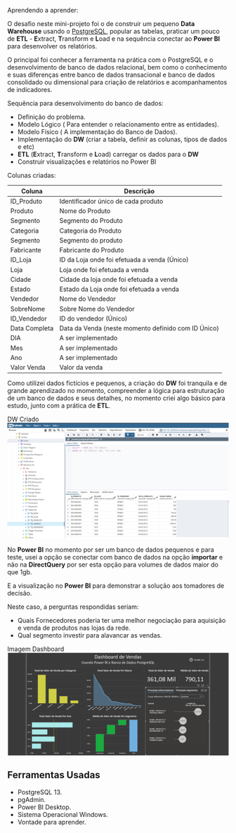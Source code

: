 Aprendendo a aprender:

O desafio neste mini-projeto foi o de construir um pequeno **Data Warehouse** usando o [PostgreSQL](https://www.postgresql.org/), popular as tabelas, praticar um pouco de **ETL** - **E**xtract, **T**ransform e **L**oad e na sequência conectar ao **Power BI** para desenvolver os relatórios.

O principal foi conhecer a ferramenta na prática com o PostgreSQL e o desenvolvimento de banco de dados relacional, bem como o conhecimento e suas diferenças entre banco de dados transacional e banco de dados consolidado ou dimensional para criação de relatórios e acompanhamentos de indicadores.

Sequência para desenvolvimento do banco de dados:

* Definição do problema.
* Modelo Lógico ( Para entender o relacionamento entre as entidades).
* Modelo Físico ( A implementação do Banco de Dados).
* Implementação do **DW** (criar a tabela, definir as colunas, tipos de dados e etc)
* **ETL** (**E**xtract, **T**ransform e **L**oad) carregar os dados para o **DW**
* Construir visualizações e relatórios no Power BI

Colunas criadas:

| Coluna        | Descrição                                           |
| ------------- | --------------------------------------------------- |
| ID_Produto    | Identificador único de cada produto                 |
| Produto       | Nome do Produto                                     |
| Segmento      | Segmento do Produto                                 |
| Categoria     | Categoria do Produto                                |
| Segmento      | Segmento do produto                                 |
| Fabricante    | Fabricante do Produto                               |
| ID_Loja       | ID da Loja onde foi efetuada a venda (Único)        |
| Loja          | Loja onde foi efetuada a venda                      |
| Cidade        | Cidade da loja onde foi efetuada a venda            |
| Estado        | Estado da Loja onde foi efetuada a venda            |
| Vendedor      | Nome do Vendedor                                    |
| SobreNome     | Sobre Nome do Vendedor                              |
| ID_Vendedor   | ID do vendedor (Único)                              |
| Data Completa | Data da Venda (neste momento definido com ID Único) |
| DIA           | A ser implementado                                  |
| Mes           | A ser implementado                                  |
| Ano           | A ser implementado                                  |
| Valor Venda   | Valor da venda                                      |

Como utilizei dados fictícios e pequenos, a criação do **DW** foi tranquila e de grande aprendizado no momento, compreender a lógica para estruturação de um banco de dados e seus detalhes, no momento criei algo básico para estudo, junto com a prática de **ETL**.

DW Criado![dwcriado](https://github.com/jeffersonklamas/Dashboard_Vendas/blob/main/imagens/miniprojeto.png)



No **Power BI** no momento por ser um banco de dados pequenos e para teste, usei a opção se conectar com banco de dados na opção **importar** e não na **DirectQuery** por ser esta opção para volumes de dados maior do que 1gb.

E a visualização no **Power BI** para demonstrar a solução aos tomadores de decisão.

Neste caso, a perguntas respondidas seriam:

* Quais Fornecedores poderia ter uma melhor negociação para aquisição e venda de produtos nas lojas da rede.
* Qual segmento investir para alavancar as vendas.

Imagem Dashboard![Dashboard](https://github.com/jeffersonklamas/Dashboard_Vendas/blob/main/imagens/dashboardMiniProjeto4.png)

## Ferramentas Usadas

* PostgreSQL 13.
* pgAdmin.
* Power BI Desktop.
* Sistema Operacional Windows.
* Vontade para aprender.
